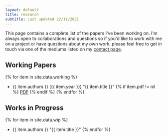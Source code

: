 ```yaml
---
layout: default
title: research
subtitle: Last updated 22/11/2021
---
```


This page contains a complete list of the papers I've been working on. I'm always open to collaborations and questions so if you'd like to work with me on a project or have questions about my own work, please feel free to get in touch via one of the mediums listed on my [contact page](/contact).

## Working Papers
{% for item in site.data.working %}
- {{ item.authors }} ({{ item.year }}) "{{ item.title }}" {% if item.pdf != nil %} <a href="{{ item.pdf }}">PDF</a> {% endif %}
{% endfor %}

## Works in Progress
{% for item in site.data.wip %}
- {{ item.authors }} "{{ item.title }}"
{% endfor %}
